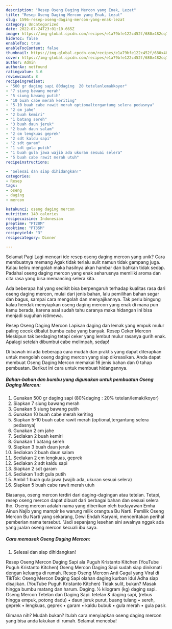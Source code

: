 ```yaml
---
description: "Resep Oseng Daging Mercon yang Enak, Lezat"
title: "Resep Oseng Daging Mercon yang Enak, Lezat"
slug: 1596-resep-oseng-daging-mercon-yang-enak-lezat
category: Uncategorized
date: 2022-07-24T23:01:10.665Z
image: https://img-global.cpcdn.com/recipes/e1a79bfe122c452f/680x482cq70/oseng-daging-mercon-foto-resep-utama.jpg
hideToc: false
enableToc: true
enableTocContent: false
thumbnail: https://img-global.cpcdn.com/recipes/e1a79bfe122c452f/680x482cq70/oseng-daging-mercon-foto-resep-utama.jpg
cover: https://img-global.cpcdn.com/recipes/e1a79bfe122c452f/680x482cq70/oseng-daging-mercon-foto-resep-utama.jpg
author: Admin
authorAv: notfound
ratingvalue: 3.6
reviewcount: 8
recipeingredient:
- "500 gr daging sapi 80daging  20 tetelanlemakkoyor"
- "7 siung bawang merah"
- "5 siung bawang putih"
- "10 buah cabe merah keriting"
- "5-10 buah cabe rawit merah optionaltergantung selera pedasnya"
- "2 cm jahe"
- "2 buah kemiri"
- "1 batang sereh"
- "3 buah daun jeruk"
- "2 buah daun salam"
- "2 cm lengkuas geprek"
- "2 sdt kaldu sapi"
- "2 sdt garam"
- "1 sdt gula putih"
- "1 buah gula jawa wajib ada ukuran sesuai selera"
- "5 buah cabe rawit merah utuh"
recipeinstructions:

- "Selesai dan siap dihidangkan!"
categories:
- Resep
tags:
- oseng
- daging
- mercon

katakunci: oseng daging mercon 
nutrition: 140 calories
recipecuisine: Indonesian
preptime: "PT20M"
cooktime: "PT35M"
recipeyield: "3"
recipecategory: Dinner

---
```



Selamat Pagi Lagi mencari ide resep oseng daging mercon yang unik? Cara membuatnya memang Agak tidak terlalu sulit namun tidak gampang juga. Kalau keliru mengolah maka hasilnya akan hambar dan bahkan tidak sedap. Padahal oseng daging mercon yang enak seharusnya memiliki aroma dan cita rasa yang bisa memancing selera kita.


Ada beberapa hal yang sedikit bisa berpengaruh terhadap kualitas rasa dari oseng daging mercon, mulai dari jenis bahan, lalu pemilihan bahan segar dan bagus, sampai cara mengolah dan menyajikannya. Tak perlu bingung kalau hendak menyiapkan oseng daging mercon yang enak di mana pun kamu berada, karena asal sudah tahu caranya maka hidangan ini bisa menjadi suguhan istimewa.

Resep Oseng Daging Mercon Lapisan daging dan lemak yang empuk mulur paling cocok dibalut bumbu cabe yang banyak. Resep Ceker Mercon Meskipun tak berdaging tetapi ceker yang lembut mulur rasanya gurih enak. Apalagi setelah dibumbui cabe melimpah, sedap!


Di bawah ini ada beberapa cara mudah dan praktis yang dapat diterapkan untuk mengolah oseng daging mercon yang siap dikreasikan. Anda dapat membuat Oseng Daging Mercon memakai 16 jenis bahan dan 0 tahap pembuatan. Berikut ini cara untuk membuat hidangannya.

<!--inarticleads1-->

##### Bahan-bahan dan bumbu yang digunakan untuk pembuatan Oseng Daging Mercon:

1. Gunakan 500 gr daging sapi (80%daging : 20% tetelan/lemak/koyor)
1. Siapkan 7 siung bawang merah
1. Gunakan 5 siung bawang putih
1. Gunakan 10 buah cabe merah keriting
1. Siapkan 5-10 buah cabe rawit merah (optional,tergantung selera pedasnya)
1. Gunakan 2 cm jahe
1. Sediakan 2 buah kemiri
1. Gunakan 1 batang sereh
1. Siapkan 3 buah daun jeruk
1. Sediakan 2 buah daun salam
1. Sediakan 2 cm lengkuas, geprek
1. Sediakan 2 sdt kaldu sapi
1. Siapkan 2 sdt garam
1. Sediakan 1 sdt gula putih
1. Ambil 1 buah gula jawa (wajib ada, ukuran sesuai selera)
1. Siapkan 5 buah cabe rawit merah utuh


Biasanya, oseng mercon terdiri dari daging-dagingan atau tetelan. Tetapi, resep oseng mercon dapat dibuat dari berbagai bahan dan sesuai selera lho. Oseng mercon adalah nama yang diberikan oleh budayawan Emha Ainun Najib yang mampir ke warung milik orangtua Bu Narti. Pemilik Oseng Mercon Bu Narti yang sekarang, Dewi Endah Karyani, menceritakan perihal pemberian nama tersebut. &#34;Jadi sepanjang lesehan sini awalnya nggak ada yang jualan oseng mercon kecuali ibu saya. 

<!--inarticleads2-->

##### Cara memasak Oseng Daging Mercon:


1. Selesai dan siap dihidangkan!

Resep Oseng Mercon Daging Sapi ala Puguh Kristanto Kitchen (YouTube Puguh Kristanto Kitchen) Oseng Mercon Daging Sapi sudah siap dinikmati dengan keluarga di rumah. Resep Oseng Mercon Anti Gagal yang Viral di TikTok: Oseng Mercon Daging Sapi olahan daging kurban Idul Adha siap disajikan. (YouTube Puguh Kristanto Kitchen) Tidak sulit, bukan? Masak hingga bumbu matang dan harum. Daging. ½ kilogram (kg) daging sapi. Oseng Mercon Tetelan dan Daging Sapi. tetelan &amp; daging sapi, (rebus hingga empuk, potong dadu) • daun jeruk purut, buang tulang • sereh, geprek • lengkuas, geprek • garam • kaldu bubuk • gula merah • gula pasir. 

Gimana nih? Mudah bukan? Itulah cara menyiapkan oseng daging mercon yang bisa anda lakukan di rumah. Selamat mencoba!
